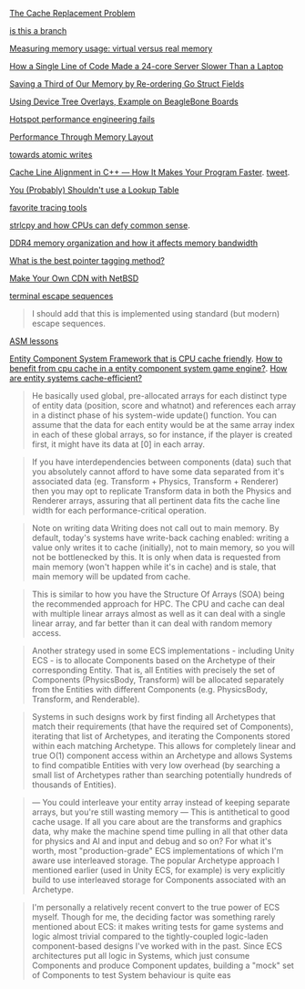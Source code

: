 [The Cache Replacement Problem](http://alexandrutopliceanu.ro/post/cache-replacement-problem/)

[is this a branch](https://news.ycombinator.com/item?id=26141047)

[	Measuring memory usage: virtual versus real memory](https://news.ycombinator.com/item?id=28007554)

[How a Single Line of Code Made a 24-core Server Slower Than a Laptop](https://pkolaczk.github.io/server-slower-than-a-laptop/)

[Saving a Third of Our Memory by Re-ordering Go Struct Fields](https://lobste.rs/s/oxtpfw/saving_third_our_memory_by_re_ordering_go)

[Using Device Tree Overlays, Example on BeagleBone Boards](https://news.ycombinator.com/item?id=30342948)

[Hotspot performance engineering fails](https://lemire.me/blog/2023/04/27/hotspot-performance-engineering-fails/)

[Performance Through Memory Layout](https://johnnysswlab.com/performance-through-memory-layout/)

[towards atomic writes](https://twitter.com/eatonphil/status/1698132893426434109)

[Cache Line Alignment in C++ — How It Makes Your Program Faster](https://ryonaldteofilo.medium.com/cache-line-alignment-in-c-1aac85e4482f). [tweet](https://twitter.com/kobi_ca/status/1702706567869813212).

[You (Probably) Shouldn't use a Lookup Table](https://specbranch.com/posts/lookup-tables/)

[favorite tracing tools](https://news.ycombinator.com/item?id=38538111)

[strlcpy and how CPUs can defy common sense](https://lobste.rs/s/bjx13v/strlcpy_how_cpus_can_defy_common_sense).

[DDR4 memory organization and how it affects memory bandwidth](https://blog.cloudflare.com/ddr4-memory-organization-and-how-it-affects-memory-bandwidth/)

[What is the best pointer tagging method?](https://coredumped.dev/2024/09/09/what-is-the-best-pointer-tagging-method/)

[Make Your Own CDN with NetBSD](https://news.ycombinator.com/item?id=41432245)

[terminal escape sequences](https://x.com/mitchellh/status/1839762056486281618)

> I should add that this is implemented using standard (but modern) escape sequences. 

[ASM lessons](https://github.com/FFmpeg/asm-lessons)

[Entity Component System Framework that is CPU cache friendly](https://stackoverflow.com/questions/23473783/entity-component-system-framework-that-is-cpu-cache-friendly). [How to benefit from cpu cache in a entity component system game engine?](https://gamedev.stackexchange.com/questions/66786/how-to-benefit-from-cpu-cache-in-a-entity-component-system-game-engine). [How are entity systems cache-efficient?](https://gamedev.stackexchange.com/questions/82030/how-are-entity-systems-cache-efficient)

> He basically used global, pre-allocated arrays for each distinct type of entity data (position, score and whatnot) and references each array in a distinct phase of his system-wide update() function. You can assume that the data for each entity would be at the same array index in each of these global arrays, so for instance, if the player is created first, it might have its data at [0] in each array.

> If you have interdependencies between components (data) such that you absolutely cannot afford to have some data separated from it's associated data (eg. Transform + Physics, Transform + Renderer) then you may opt to replicate Transform data in both the Physics and Renderer arrays, assuring that all pertinent data fits the cache line width for each performance-critical operation.

> Note on writing data Writing does not call out to main memory. By default, today's systems have write-back caching enabled: writing a value only writes it to cache (initially), not to main memory, so you will not be bottlenecked by this. It is only when data is requested from main memory (won't happen while it's in cache) and is stale, that main memory will be updated from cache.

> This is similar to how you have the Structure Of Arrays (SOA) being the recommended approach for HPC. The CPU and cache can deal with multiple linear arrays almost as well as it can deal with a single linear array, and far better than it can deal with random memory access.

> Another strategy used in some ECS implementations - including Unity ECS - is to allocate Components based on the Archetype of their corresponding Entity. That is, all Entities with precisely the set of Components (PhysicsBody, Transform) will be allocated separately from the Entities with different Components (e.g. PhysicsBody, Transform, and Renderable).

> Systems in such designs work by first finding all Archetypes that match their requirements (that have the required set of Components), iterating that list of Archetypes, and iterating the Components stored within each matching Archetype. This allows for completely linear and true O(1) component access within an Archetype and allows Systems to find compatible Entities with very low overhead (by searching a small list of Archetypes rather than searching potentially hundreds of thousands of Entities).

> — You could interleave your entity array instead of keeping separate arrays, but you're still wasting memory
> — This is antithetical to good cache usage. If all you care about are the transforms and graphics data, why make the machine spend time pulling in all that other data for physics and AI and input and debug and so on? For what it's worth, most "production-grade" ECS implementations of which I'm aware use interleaved storage. The popular Archetype approach I mentioned earlier (used in Unity ECS, for example) is very explicitly build to use interleaved storage for Components associated with an Archetype.

> I'm personally a relatively recent convert to the true power of ECS myself. Though for me, the deciding factor was something rarely mentioned about ECS: it makes writing tests for game systems and logic almost trivial compared to the tightly-coupled logic-laden component-based designs I've worked with in the past. Since ECS architectures put all logic in Systems, which just consume Components and produce Component updates, building a "mock" set of Components to test System behaviour is quite eas


